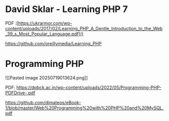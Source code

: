 


# David Sklar - Learning PHP 7

PDF :[https://ukrarmor.com/wp-content/uploads/2017/02/Learning_PHP_A_Gentle_Introduction_to_the_Web_39_s_Most_Popular_Language.pdf]()


https://github.com/oreillymedia/Learning_PHP

# Programming PHP

![[Pasted image 20250719013624.png]]

PDF: https://dpbck.ac.in/wp-content/uploads/2022/05/Programming-PHP-PDFDrive-.pdf






https://github.com/dimateos/eBook-1/blob/master/Web%20Programming%20with%20PHP%20and%20MySQL.pdf